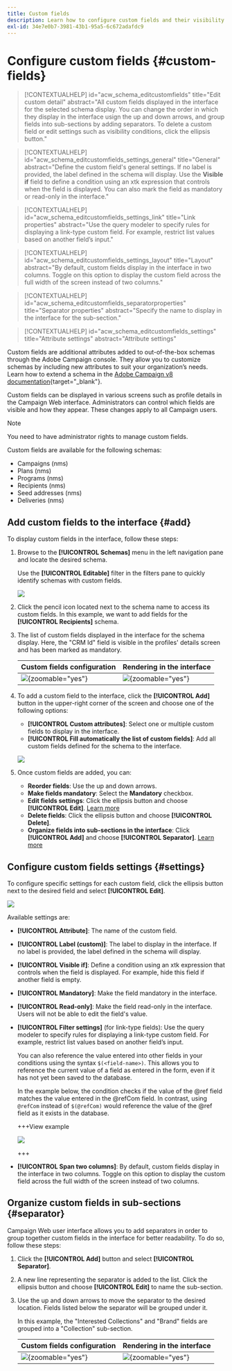 ```yaml
---
title: Custom fields
description: Learn how to configure custom fields and their visibility in the interface.
exl-id: 34e7e0b7-3981-43b1-95a5-6c672adafdc9
---
```


# Configure custom fields {#custom-fields}

>[!CONTEXTUALHELP]
>id="acw_schema_editcustomfields"
>title="Edit custom detail"
>abstract="All custom fields displayed in the interface for the selected schema display. You can change the order in which they display in the interface usign the up and down arrows, and group fields into sub-sections by adding separators. To delete a custom field or edit settings such as visibility conditions, click the ellipsis button."

>[!CONTEXTUALHELP]
>id="acw_schema_editcustomfields_settings_general"
>title="General"
>abstract="Define the custom field's general settings. If no label is provided, the label defined in the schema will display. Use the **Visible if** field to define a condition using an xtk expression that controls when the field is displayed. You can also mark the field as mandatory or read-only in the interface."

>[!CONTEXTUALHELP]
>id="acw_schema_editcustomfields_settings_link"
>title="Link properties"
>abstract="Use the query modeler to specify rules for displaying a link-type custom field. For example, restrict list values based on another field’s input."

>[!CONTEXTUALHELP]
>id="acw_schema_editcustomfields_settings_layout"
>title="Layout"
>abstract="By default, custom fields display in the interface in two columns. Toggle on this option to display the custom field across the full width of the screen instead of two columns."

>[!CONTEXTUALHELP]
>id="acw_schema_editcustomfields_separatorproperties"
>title="Separator properties"
>abstract="Specify the name to display in the interface for the sub-section."

<!-- NOT USED IN THE UI?-->
>[!CONTEXTUALHELP]
>id="acw_schema_editcustomfields_settings"
>title="Attribute settings"
>abstract="Attribute settings"

Custom fields are additional attributes added to out-of-the-box schemas through the Adobe Campaign console. They allow you to customize schemas by including new attributes to suit your organization’s needs. Learn how to extend a schema in the [Adobe Campaign v8 documentation](https://experienceleague.adobe.com/docs/campaign/campaign-v8/developer/shemas-forms/extend-schema.html){target="_blank"}.

Custom fields can be displayed in various screens such as profile details in the Campaign Web interface. Administrators can control which fields are visible and how they appear. These changes apply to all Campaign users.

>[!NOTE]
>
>You need to have administrator rights to manage custom fields.

Custom fields are available for the following schemas:

* Campaigns (nms)
* Plans (nms)
* Programs (nms)
* Recipients (nms)
* Seed addresses (nms)
* Deliveries (nms)

## Add custom fields to the interface {#add}

To display custom fields in the interface, follow these steps:

1. Browse to the **[!UICONTROL Schemas]** menu in the left navigation pane and locate the desired schema.

    Use the **[!UICONTROL Editable]** filter in the filters pane to quickly identify schemas with custom fields.

    ![](assets/custom-fields-list.png)

1. Click the pencil icon located next to the schema name to access its custom fields. In this example, we want to add fields for the **[!UICONTROL Recipients]** schema.

1. The list of custom fields displayed in the interface for the schema display. Here, the "CRM Id" field is visible in the profiles' details screen and has been marked as mandatory.

    |Custom fields configuration|Rendering in the interface|
    |  ---  |  ---  |
    |![](assets/custom-fields-detail.png){zoomable="yes"}|![](assets/custom-fields-detail-crm.png){zoomable="yes"}|

1. To add a custom field to the interface, click the **[!UICONTROL Add]** button in the upper-right corner of the screen and choose one of the following options:

    * **[!UICONTROL Custom attributes]**: Select one or multiple custom fields to display in the interface.
    * **[!UICONTROL Fill automatically the list of custom fields]**: Add all custom fields defined for the schema to the interface.

    ![](assets/custom-fields-add.png)

1. Once custom fields are added, you can:

    * **Reorder fields**: Use the up and down arrows.
    * **Make fields mandatory**: Select the **Mandatory** checkbox. 
    * **Edit fields settings**: Click the ellipsis button and choose **[!UICONTROL Edit]**. [Learn more](#settings)
    * **Delete fields**: Click the ellipsis button and choose **[!UICONTROL Delete]**.
    * **Organize fields into sub-sections in the interface**: Click **[!UICONTROL Add]** and choose **[!UICONTROL Separator]**. [Learn more](#separator)

## Configure custom fields settings {#settings}

To configure specific settings for each custom field, click the ellipsis button next to the desired field and select **[!UICONTROL Edit]**.

![](assets/custom-fields-settings.png)

Available settings are:

* **[!UICONTROL Attribute]**: The name of the custom field. 
* **[!UICONTROL Label (custom)]**: The label to display in the interface. If no label is provided, the label defined in the schema will display.
* **[!UICONTROL Visible if]**: Define a condition using an xtk expression that controls when the field is displayed. For example, hide this field if another field is empty.
* **[!UICONTROL Mandatory]**: Make the field mandatory in the interface.
* **[!UICONTROL Read-only]**: Make the field read-only in the interface. Users will not be able to edit the field's value.
* **[!UICONTROL Filter settings]** (for link-type fields): Use the query modeler to specify rules for displaying a link-type custom field. For example, restrict list values based on another field’s input.

   You can also reference the value entered into other fields in your conditions using the syntax `$(<field-name>)`. This allows you to reference the current value of a field as entered in the form, even if it has not yet been saved to the database. 
   
   In the example below, the condition checks if the value of the @ref field matches the value entered in the @refCom field. In contrast, using `@refCom` instead of `$(@refCom)` would reference the value of the @ref field as it exists in the database. 

    +++View example

    ![](assets/custom-fields-ref.png)

    +++

* **[!UICONTROL Span two columns]**:  By default, custom fields display in the interface in two columns. Toggle on this option to display the custom field across the full width of the screen instead of two columns.

## Organize custom fields in sub-sections {#separator}

Campaign Web user interface allows you to add separators in order to group together custom fields in the interface for better readability. To do so, follow these steps:

1. Click the **[!UICONTROL Add]** button and select **[!UICONTROL Separator]**.

1. A new line representing the separator is added to the list. Click the ellipsis button and choose **[!UICONTROL Edit]** to name the sub-section.

1. Use the up and down arrows to move the separator to the desired location. Fields listed below the separator will be grouped under it.

    In this example, the "Interested Collections" and "Brand" fields are grouped into a "Collection" sub-section.

    |Custom fields configuration|Rendering in the interface|
    |  ---  |  ---  |
    |![](assets/custom-fields-separator.png){zoomable="yes"}|![](assets/custom-fields-section.png){zoomable="yes"}|
